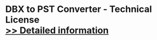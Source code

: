 # DBX to PST Converter - Technical License<br />[>> Detailed information](https://secure.shareit.com/shareit/product.html?productid=300984049&affiliateid=200057808)